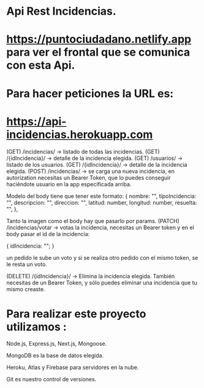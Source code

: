 # Api Rest Incidencias.

# https://puntociudadano.netlify.app para ver el frontal que se comunica con esta Api.

# Para hacer peticiones la URL es:

# https://api-incidencias.herokuapp.com

(GET) /incidencias/ -> listado de todas las incidencias.
(GET) /{idIncidencia}/ -> detalle de la incidencia elegida.
(GET) /usuarios/ -> listado de los usuarios.
(GET) /{idIncidencia}/ -> detalle de la incidencia elegida.
(POST) /incidencias/ -> se carga una nueva incidencia, en autorization necesitas un Bearer Token, que lo puedes conseguir haciéndote usuario en la app especificada arriba.

Modelo del body tiene que tener este formato: 
{
    nombre: "",
    tipoIncidencia: "",
    descripcion: "",
    direccion: "",
    latitud: number,
    longitud: number,
    resuelta: "",
},

Tanto la imagen como el body hay que pasarlo por params. 
(PATCH) /incidencias/votar -> votas la incidencia, necesitas un Bearer token y en el body pasar el id de la incidencia:

{
    idIncidencia: "";
}

un pedido le sube un voto y si se realiza otro pedido con el mismo token, se le resta un voto.

(DELETE) /{idIncidencia}/ -> Elimina la incidencia elegida. También necesitas de un Bearer Token, y sólo puedes eliminar una incidencia que tu mismo creaste.

# Para realizar este proyecto utilizamos : 

Node.js, Express.js, Next.js, Mongoose. 

MongoDB es la base de datos elegida.

Heroku, Atlas y Firebase para servidores en la nube.

Git es nuestro control de versiones.


